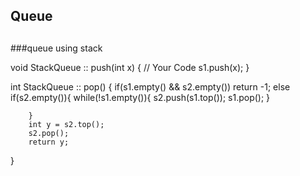 ## Queue
##
##
###queue using stack

void StackQueue :: push(int x)
{
    // Your Code
    s1.push(x);
}

int StackQueue :: pop()
{
        if(s1.empty() && s2.empty()) return -1;
        else if(s2.empty()){
        while(!s1.empty()){
            s2.push(s1.top());
            s1.pop();
        }
        
        }
        int y = s2.top();
        s2.pop();
        return y;
}
#
